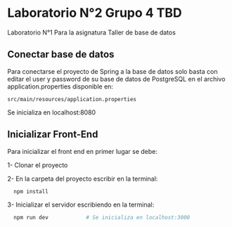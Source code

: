 
# Laboratorio N°2 Grupo 4 TBD

Laboratorio N°1 Para la asignatura Taller de base de datos



## Conectar base de datos

Para conectarse el proyecto de Spring a la base de datos solo basta con editar el user y password de su base de datos de PostgreSQL en el archivo application.properties disponible en:

`src/main/resources/application.properties`

Se inicializa en localhost:8080


## Inicializar Front-End

Para inicializar el front end en primer lugar se debe:

1-  Clonar el proyecto

2-  En la carpeta del proyecto escribir en la terminal:

```bash
  npm install            
```

3- Inicializar el servidor escribiendo en la terminal:
```bash
  npm run dev            # Se inicializa en localhost:3000
```
